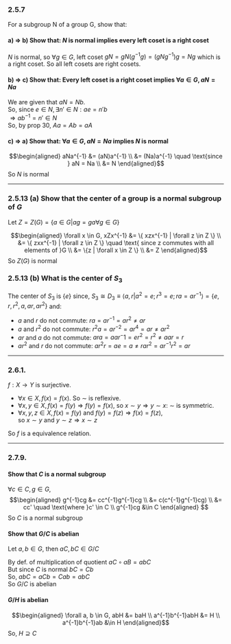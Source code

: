 ### 2.5.7 

For a subgroup N of a group G, show that:  
#### a) $\Rightarrow$ b) Show that: $N$ is normal implies every left coset is a right coset

$N$ is normal, so $\forall g \in G,$ left coset $gN = gN(g^{-1}g) = (gNg^{-1})g = Ng$
which is a right coset. So all left cosets are right cosets.

#### b) $\Rightarrow$ c) Show that: Every left coset is a right coset implies $\forall a \in G, aN = Na$

We are given that $aN = Nb$.  
So, since $e \in N, \exists n' \in N: ae = n'b$  
$\Rightarrow ab^{-1} = n' \in N$   
So, by prop 30, $Aa = Ab = aA$

#### c) $\Rightarrow$ a) Show that: $\forall a \in G, aN = Na$ implies $N$ is normal

$$\begin{aligned}
aNa^{-1} &= (aN)a^{-1}                            \\
         &= (Na)a^{-1} \quad \text{since } aN = Na \\
         &= N
\end{aligned}$$
So $N$ is normal

---
### 2.5.13 (a) Show that the center of a group is a normal subgroup of $G$

Let $Z = Z(G) = \{ a \in G | ag = ga \forall g \in G \}$   

$$\begin{aligned}
\forall x \in G, xZx^{-1} &= \{ xzx^{-1} | \forall z \in Z \} \\
                          &=  \{ zxx^{-1} | \forall z \in Z \} \quad \text{
                          since z commutes with all elements of }G \\
                          &= \{z | \forall x \in Z \} \\
                          &= Z
\end{aligned}$$
So $Z(G)$ is normal

### 2.5.13 (b) What is the center of $S_3$

The center of $S_3$ is $\{e\}$ since, $S_3 \cong D_3 \equiv \langle a, r | a^2 =
e; r^3 = e; ra = ar^{-1} \rangle = \{e, r, r^2, a, ar, ar^2 \}$ and:
 * $a$ and $r$ do not commute: $ra = ar^{-1} = ar^2 \ne ar$
 * $a$ and $r^2$ do not commute: $r^2a = ar^{-2} = ar^4 = ar \ne ar^{2}$
 * $ar$ and $a$ do not commute: $ara = aar{^-1} = er^2 = r^2 \ne aar = r$
 * $ar^2$ and $r$ do not commute: $ar^2r = ae = a \ne rar^2 = ar^{-1}r^2 = ar$

---
### 2.6.1.

$f: X \to Y$ is surjective.

* $\forall x \in X, f(x) = f(x).$ So $\sim$ is reflexive.  
* $\forall x, y \in X, f(x) = f(y) \Rightarrow f(y) = f(x)$, so $x \sim y
  \Rightarrow y \sim x$: $\sim$ is symmetric.
* $\forall x, y, z \in X, f(x) = f(y) \text{ and } f(y) = f(z) \Rightarrow f(x) =
  f(z)$,  
  so $x\sim y$ and $y \sim z \Rightarrow x \sim z$

So $f$ is a equivalence relation.

---
### 2.7.9.

#### Show that $C$ is a normal subgroup

   $\forall c \in C, g\in G$,
   $$\begin{aligned}
      g^{-1}cg &= cc^{-1}g^{-1}cg \\
               &= c(c^{-1}g^{-1}cg) \\
               &= cc' \quad \text{where }c' \in C \\
      g^{-1}cg &\in C
   \end{aligned}
   $$
   So $C$ is a normal subgroup

#### Show that $G/C$ is abelian

   Let $a, b \in G$, then $aC, bC \in G/C$

   By def. of multiplication of quotient $aC\circ aB = abC$  
   But since $C$ is normal $bC = Cb$  
   So, $abC = aCb = Cab = abC$  
   So $G/C$ is abelian

#### $G/H$ is abelian  

   $$\begin{aligned}
   \forall a, b \in G, abH &= baH \\
                       a^{-1}b^{-1}abH &= H \\
                       a^{-1}b^{-1}ab &\in H
   \end{aligned}$$
   So, $H \supseteq C$

